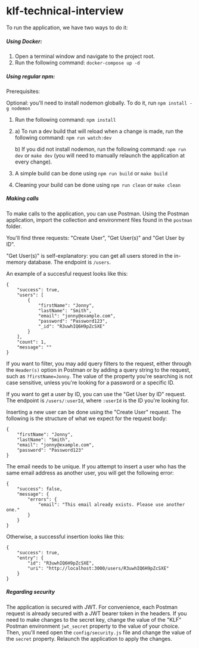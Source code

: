 # klf-technical-interview

To run the application, we have two ways to do it:

##### Using Docker:

1. Open a terminal window and navigate to the project root.
2. Run the following command: `docker-compose up -d`

##### Using regular npm:
Prerequisites:

Optional: you'll need to install nodemon globally. To do it, run `npm install -g nodemon`

1. Run the following command: `npm install`
2. a) To run a dev build that will reload when a change is made, run the following command: `npm run watch:dev`

   b) If you did not install nodemon, run the following command: `npm run dev` or `make dev` (you will need to manually relaunch the application at every change).
3. A simple build can be done using `npm run build` or `make build`
4. Cleaning your build can be done using `npm run clean` or `make clean`

##### Making calls

To make calls to the application, you can use Postman. Using the Postman application, import the collection and environment files found in the `postman` folder.

You'll find three requests: "Create User", "Get User(s)" and "Get User by ID".

"Get User(s)" is self-explanatory: you can get all users stored in the in-memory database. The endpoint is `/users`.

An example of a succesful request looks like this:

```
{
    "success": true,
    "users": [
        {
            "firstName": "Jonny",
            "lastName": "Smith",
            "email": "jonny@example.com",
            "password": "Password123",
            "_id": "R3uwhIQ6H9pZcSXE"
        }
    ],
    "count": 1,
    "message": ""
}
```
If you want to filter, you may add query filters to the request, either through the `Header(s)` option in Postman or by adding a query string to the request, such as `?firstName=Jonny`. The value of the property you're searching is not case sensitive, unless you're looking for a password or a specific ID.

If you want to get a user by ID, you can use the "Get User by ID" request. The endpoint is `/users/:userId`, where `:userId` is the ID you're looking for.

Inserting a new user can be done using the "Create User" request. The following is the structure of what we expect for the request body:

```
{
	"firstName": "Jonny",
	"lastName": "Smith",
	"email": "jonny@example.com",
	"password": "Password123"
}
```

The email needs to be unique. If you attempt to insert a user who has the same email address as another user, you will get the following error:

```
{
    "success": false,
    "message": {
        "errors": {
            "email": "This email already exists. Please use another one."
        }
    }
}
```

Otherwise, a successful insertion looks like this:

```
{
    "success": true,
    "entry": {
        "id": "R3uwhIQ6H9pZcSXE",
        "uri": "http://localhost:3000/users/R3uwhIQ6H9pZcSXE"
    }
}
```

##### Regarding security
The application is secured with JWT. For convenience, each Postman request is already secured with a JWT bearer token in the headers. If you need to make changes to the secret key, change the value of the "KLF" Postman environment `jwt_secret` property to the value of your choice. Then, you'll need open the `config/security.js` file and change the value of the `secret` property. Relaunch the application to apply the changes.